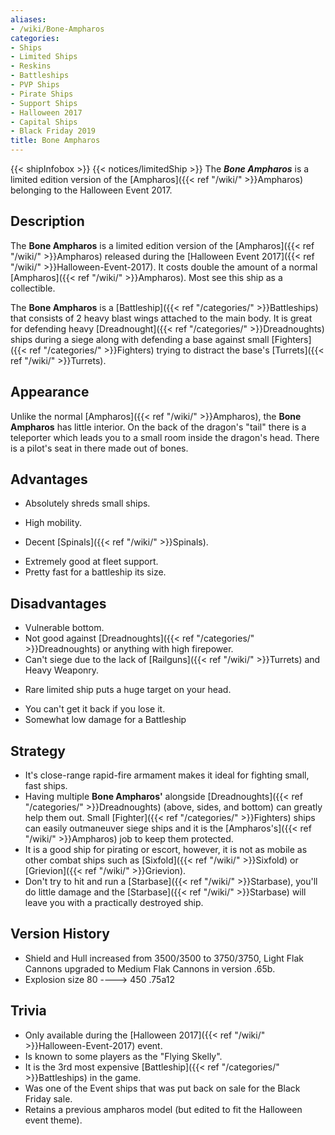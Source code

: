 ```yaml
---
aliases:
- /wiki/Bone-Ampharos
categories:
- Ships
- Limited Ships
- Reskins
- Battleships
- PVP Ships
- Pirate Ships
- Support Ships
- Halloween 2017
- Capital Ships
- Black Friday 2019
title: Bone Ampharos
---
```


{{< shipInfobox >}} {{< notices/limitedShip >}} The **_Bone Ampharos_** is a limited edition version of the [Ampharos]({{< ref "/wiki/" >}}Ampharos) belonging to the Halloween Event 2017.

## Description

The **Bone Ampharos** is a limited edition version of the [Ampharos]({{< ref "/wiki/" >}}Ampharos) released during the [Halloween Event 2017]({{< ref "/wiki/" >}}Halloween-Event-2017). It costs double the amount of a normal [Ampharos]({{< ref "/wiki/" >}}Ampharos). Most see this ship as a collectible.

The **Bone Ampharos** is a [Battleship]({{< ref "/categories/" >}}Battleships) that consists of 2 heavy blast wings attached to the main body. It is great for defending heavy [Dreadnought]({{< ref "/categories/" >}}Dreadnoughts) ships during a siege along with defending a base against small [Fighters]({{< ref "/categories/" >}}Fighters) trying to distract the base's [Turrets]({{< ref "/wiki/" >}}Turrets).

## Appearance

Unlike the normal [Ampharos]({{< ref "/wiki/" >}}Ampharos), the **Bone Ampharos** has little interior. On the back of the dragon's "tail" there is a teleporter which leads you to a small room inside the dragon's head. There is a pilot's seat in there made out of bones.

## Advantages

- Absolutely shreds small ships.

<!-- -->

- High mobility.

<!-- -->

- Decent [Spinals]({{< ref "/wiki/" >}}Spinals).

<!-- -->

- Extremely good at fleet support.
- Pretty fast for a battleship its size.

## Disadvantages

- Vulnerable bottom.
- Not good against [Dreadnoughts]({{< ref "/categories/" >}}Dreadnoughts) or anything with high firepower.
- Can't siege due to the lack of [Railguns]({{< ref "/wiki/" >}}Turrets) and Heavy Weaponry.

<!-- -->

- Rare limited ship puts a huge target on your head.

<!-- -->

- You can't get it back if you lose it.
- Somewhat low damage for a Battleship

## Strategy

- It's close-range rapid-fire armament makes it ideal for fighting small, fast ships.
- Having multiple **Bone Ampharos'** alongside [Dreadnoughts]({{< ref "/categories/" >}}Dreadnoughts) (above, sides, and bottom) can greatly help them out. Small [Fighter]({{< ref "/categories/" >}}Fighters) ships can easily outmaneuver siege ships and it is the [Ampharos's]({{< ref "/wiki/" >}}Ampharos) job to keep them protected.
- It is a good ship for pirating or escort, however, it is not as mobile as other combat ships such as [Sixfold]({{< ref "/wiki/" >}}Sixfold) or [Grievion]({{< ref "/wiki/" >}}Grievion).
- Don't try to hit and run a [Starbase]({{< ref "/wiki/" >}}Starbase), you'll do little damage and the [Starbase]({{< ref "/wiki/" >}}Starbase) will leave you with a practically destroyed ship.

## Version History 

- Shield and Hull increased from 3500/3500 to 3750/3750, Light Flak Cannons upgraded to Medium Flak Cannons in version .65b.
- Explosion size 80 ----> 450 .75a12

## Trivia

- Only available during the [Halloween 2017]({{< ref "/wiki/" >}}Halloween-Event-2017) event.
- Is known to some players as the "Flying Skelly".
- It is the 3rd most expensive [Battleship]({{< ref "/categories/" >}}Battleships) in the game.
- Was one of the Event ships that was put back on sale for the Black Friday sale.
- Retains a previous ampharos model (but edited to fit the Halloween event theme).